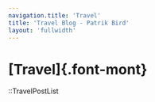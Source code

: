 ```yaml
---
navigation.title: 'Travel'
title: 'Travel Blog - Patrik Bird'
layout: 'fullwidth'
---
```

# [Travel]{.font-mont}

::TravelPostList
